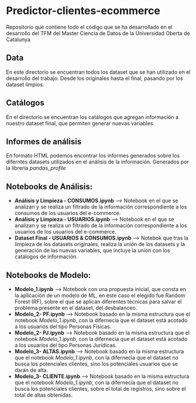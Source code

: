 # Predictor-clientes-ecommerce
Repositorio que contiene todo el código que se ha desarrollado en el desarrollo del TFM del Master Ciencia de Datos de la Universidad Oberta de Catalunya

## Data
En este directorio se encuentran todos los dataset que se han utilizado en el desarrollo del trabajo. Desde los originales hasta el final, pasando por los dataset limpios.

## Catálogos
En el directorio se encuentran los catálogos que agregan información a nuestro dataset final, que permiten generar nuevas variables.

## Informes de análisis
En formato HTML podemos encontrar los informes generados sobre los diferntes datasets utilizados en el análisis de la información. Generados por la librería *pandas_profile*

## Notebooks de Análisis:
* **Análisis y Limpieza - CONSUMOS.ipynb**  --> Notebook en el que se analizan y se realiza un filtrado de la información correspondiente a los consumos de los usuarios del e-commerce.
* **Análisis y Limpieza - USUARIOS.ipynb**  --> Notebook en el que se analizan y se realiza un filtrado de la información correspondiente a los usuarios de los usuarios del e-commerce.
* **Dataset Final - USUARIOS & CONSUMOS.ipynb**  --> Notebok que tras la limpieza de los datasets originales, realiza la unión de los datasets y la generación de las nuevas variables, que incluye la unión con los catálogos de información.

## Notebooks de Modelo:
* **Modelo_1.ipynb**  --> Notebook con una propuesta inicial, que consta en la aplicación de un modelo de ML, en este caso el elegido fue Random Forest (RF), sobre el que se aplican diferentes técnicas para salvar el problema presente en el dataset, del desbalanceo.
* **Modelo_2- PF.ipynb**  --> Notebook basado en la misma estructura que el notebook *Modelo_1.ipynb*, con la difernecia que el dataset está acotado a los usuarios del tipo Personas Físicas.
* **Modelo_2- PJ.ipynb**  --> Notebook basado en la misma estructura que el notebook *Modelo_1.ipynb*, con la difernecia que el dataset está acotado a los usuarios del tipo Personas Jurídicas.
* **Modelo_3- ALTAS.ipynb**  --> Notebook basado en la misma estructura que el notebook *Modelo_1.ipynb*, con la difernecia que el dataset no busca los potenciales clientes, sino los potenciales usuarios que se darán de alta.
* **Modelo_3- CLIENTE.ipynb**  --> Notebook basado en la misma estructura que el notebook *Modelo_1.ipynb*, con la difernecia que el dataset no busca los potenciales clientes, sobre el total de registros, sino sobre el total de altas obtenidas.
